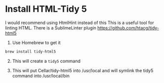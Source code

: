 Install HTML-Tidy 5
====================

I would recommend using HtmlHint instead of this
This is a useful tool for linting HTML.  There is a SublimeLinter plugin
https://github.com/htacg/tidy-html5

1. Use Homebrew to get it

  ```bash
  brew install tidy-html5
  ```

2. This will create a `tidy5` command

3. This will put Cellar/tidy-html5 into /usr/local and will symlink the tidy5 command into /usr/local/bin